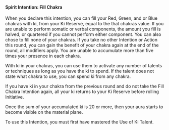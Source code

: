 #### Spirit Intention: Fill Chakra

When you declare this intention, you can fill your Red, Green, and or Blue chakras with ki, from your Ki Reserve, equal to the that chakras value. If you are unable to perform somatic or verbal components, the amount you fill is halved, or quartered if you cannot perform either component. You can also chose to fill none of your chakras. If you take no other Intention or Action this round, you can gain the benefit of your chakra again at the end of the round, all modifiers apply. You are unable to accumulate more than five times your presence in each chakra.

With ki in your chakras, you can use them to activate any number of talents or techniques as long as you have the ki to spend. If the talent does not state what chakra to use, you can spend ki from any chakra.

If you have ki in your chakra from the previous round and do not take the Fill Chakra Intention again, all your ki returns to your Ki Reserve before rolling Initiative.

Once the sum of your accumulated ki is 20 or more, then your aura starts to become visible on the material plane. 

To use this Intention, you must first have mastered the Use of Ki Talent.